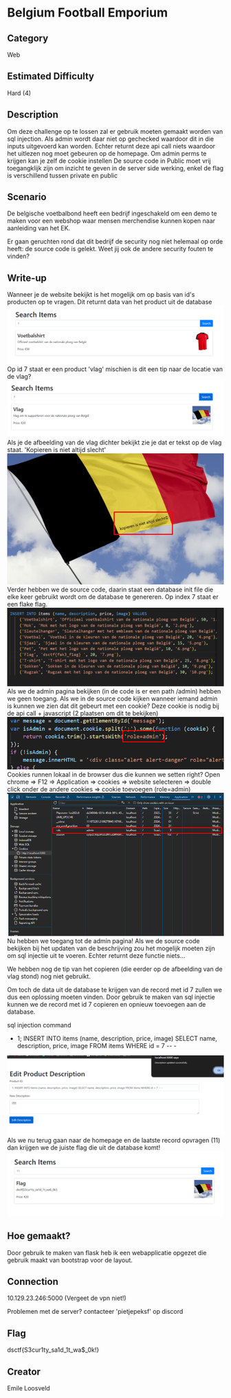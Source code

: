 # Belgium Football Emporium

## Category
Web

## Estimated Difficulty
Hard (4)

## Description
Om deze challenge op te lossen zal er gebruik moeten gemaakt worden van sql injection. Als admin wordt daar niet op gechecked waardoor dit in die inputs uitgevoerd kan worden. Echter returnt deze api call niets waardoor het uitlezen nog moet gebeuren op de homepage. Om admin perms te krijgen kan je zelf de cookie instellen
De source code in Public moet vrij toegangklijk zijn om inzicht te geven in de server side werking, enkel de flag is verschillend tussen private en public

## Scenario
De belgische voetbalbond heeft een bedrijf ingeschakeld om een demo te maken voor een webshop waar mensen merchendise kunnen kopen naar aanleiding van het EK.

Er gaan geruchten rond dat dit bedrijf de security nog niet helemaal op orde heeft: de source code is gelekt.
Weet jij ook de andere security fouten te vinden?

## Write-up
Wanneer je de website bekijkt is het mogelijk om op basis van id's producten op te vragen. Dit returnt data van het product uit de database
![alt text](images/Screenshot_1.png)
Op id 7 staat er een product 'vlag' mischien is dit een tip naar de locatie van de vlag?
![alt text](images/Screenshot_2.png)
Als je de afbeelding van de vlag dichter bekijkt zie je dat er tekst op de vlag staat. 'Kopieren is niet altijd slecht'
![alt text](images/Screenshot_7.png)
Verder hebben we de source code, daarin staat een database init file die elke keer gebruikt wordt om de database te genereren. Op index 7 staat er een flake flag.
![alt text](images/Screenshot_8.png)
Als we de admin pagina bekijken (in de code is er een path /admin) hebben we geen toegang. Als we in de source code kijken wanneer iemand admin is kunnen we zien dat dit gebeurt met een cookie? Deze cookie is nodig bij de api call + javascript (2 plaatsen om dit te bekijken)
![alt text](images/Screenshot_3.png)
Cookies runnen lokaal in de browser dus die kunnen we setten right? Open chrome => F12 => Application => cookies => website selecteren => double click onder de andere cookies => cookie toevoegen (role=admin)
![alt text](images/Screenshot_4.png)
Nu hebben we toegang tot de admin pagina! Als we de source code bekijken bij het updaten van de beschrijving zou het mogelijk moeten zijn om sql injectie uit te voeren. Echter returnt deze functie niets...

We hebben nog de tip van het copieren (die eerder op de afbeelding van de vlag stond) nog niet gebruikt.

Om toch de data uit de database te krijgen van de record met id 7 zullen we dus een oplossing moeten vinden. Door gebruik te maken van sql injectie kunnen we de record met id 7 copieren en opnieuw toevoegen aan de database.

sql injection command
- 1; INSERT INTO items (name, description, price, image) SELECT name, description, price, image FROM items WHERE id = 7 -- -

![alt text](images/Screenshot_5.png)
Als we nu terug gaan naar de homepage en de laatste record opvragen (11) dan krijgen we de juiste flag die uit de database komt!
![alt text](images/Screenshot_6.png)

## Hoe gemaakt?
Door gebruik te maken van flask heb ik een webapplicatie opgezet die gebruik maakt van bootstrap voor de layout.

## Connection
10.129.23.246:5000
(Vergeet de vpn niet!)

Problemen met de server?
contacteer 'pietjepeksf' op discord

## Flag

dsctf{S3cur1ty_sa1d_1t_wa$_0k!}

## Creator
Emile Loosveld